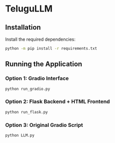 # TeluguLLM

## Installation

Install the required dependencies:

```bash
python -m pip install -r requirements.txt
```

## Running the Application

### Option 1: Gradio Interface
```bash
python run_gradio.py
```

### Option 2: Flask Backend + HTML Frontend
```bash
python run_flask.py
```

### Option 3: Original Gradio Script
```bash
python LLM.py
```
